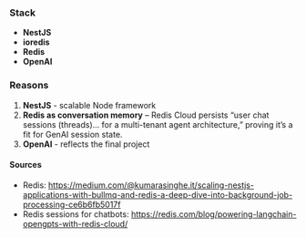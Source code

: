 ### Stack

- **NestJS**
- **ioredis**
- **Redis**
- **OpenAI**

### Reasons

1. **NestJS** - scalable Node framework
2. **Redis as conversation memory** – Redis Cloud persists “user chat sessions (threads)… for a multi-tenant agent architecture,” proving it’s a fit for GenAI session state.
3. **OpenAI** - reflects the final project 

#### Sources

- Redis: https://medium.com/@kumarasinghe.it/scaling-nestjs-applications-with-bullmq-and-redis-a-deep-dive-into-background-job-processing-ce6b6fb5017f
- Redis sessions for chatbots: https://redis.com/blog/powering-langchain-opengpts-with-redis-cloud/
